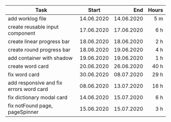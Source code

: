 | Task     | Start            | End  | Hours |
| ------------- |:-------------:| -----:| -----:|
| add worklog file | 14.06.2020 | 14.06.2020 | 5 m |
| create reusable input component | 17.06.2020 | 17.06.2020 | 6 h |
| create linear progress bar | 18.06.2020 | 18.06.2020 | 2 h |
| create round progress bar | 18.06.2020 | 19.06.2020 | 4 h |
| add container with shadow | 19.06.2020 | 19.06.2020 | 1 h |
| create word card | 20.06.2020 | 26.06.2020 | 40 h |
| fix word card | 30.06.2020 | 08.07.2020 | 29 h |
| add responsive and fix errors word card | 08.06.2020 | 13.07.2020 | 16 h |
| fix dictionary modal card | 14.06.2020 | 15.07.2020 | 6 h |
| fix notFound page, pageSpinner | 15.06.2020 | 15.07.2020 | 3 h |
